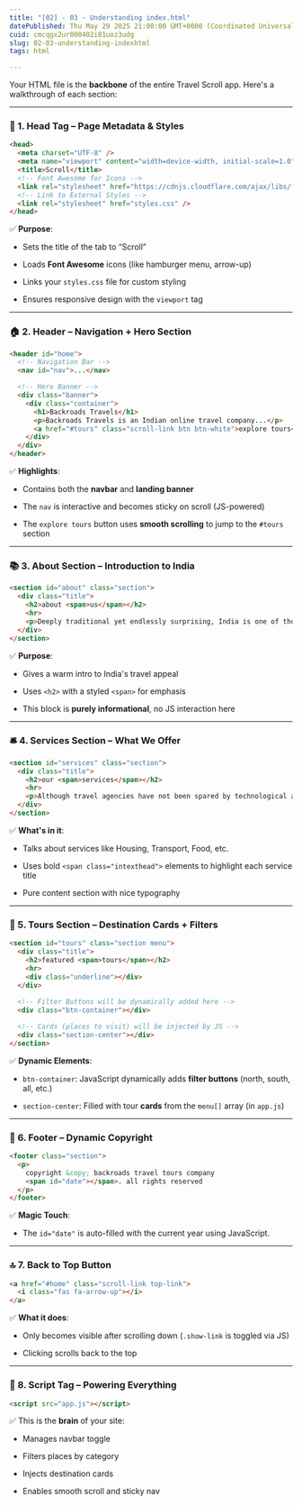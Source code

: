 ```yaml
---
title: "[02] - 03 - Understanding index.html"
datePublished: Thu May 29 2025 21:00:00 GMT+0000 (Coordinated Universal Time)
cuid: cmcqgx2ur000402i81uoz3udg
slug: 02-03-understanding-indexhtml
tags: html

---
```


Your HTML file is the **backbone** of the entire Travel Scroll app. Here's a walkthrough of each section:

---

### 🧠 1. Head Tag – Page Metadata & Styles

```html
<head>
  <meta charset="UTF-8" />
  <meta name="viewport" content="width=device-width, initial-scale=1.0" />
  <title>Scroll</title>
  <!-- Font Awesome for Icons -->
  <link rel="stylesheet" href="https://cdnjs.cloudflare.com/ajax/libs/font-awesome/5.14.0/css/all.min.css" />
  <!-- Link to External Styles -->
  <link rel="stylesheet" href="styles.css" />
</head>
```

✅ **Purpose**:

* Sets the title of the tab to “Scroll”
    
* Loads **Font Awesome** icons (like hamburger menu, arrow-up)
    
* Links your `styles.css` file for custom styling
    
* Ensures responsive design with the `viewport` tag
    

---

### 🏠 2. Header – Navigation + Hero Section

```html
<header id="home">
  <!-- Navigation Bar -->
  <nav id="nav">...</nav>

  <!-- Hero Banner -->
  <div class="banner">
    <div class="container">
      <h1>Backroads Travels</h1>
      <p>Backroads Travels is an Indian online travel company...</p>
      <a href="#tours" class="scroll-link btn btn-white">explore tours</a>
    </div>
  </div>
</header>
```

✅ **Highlights**:

* Contains both the **navbar** and **landing banner**
    
* The `nav` is interactive and becomes sticky on scroll (JS-powered)
    
* The `explore tours` button uses **smooth scrolling** to jump to the `#tours` section
    

---

### 📚 3. About Section – Introduction to India

```html
<section id="about" class="section">
  <div class="title">
    <h2>about <span>us</span></h2>
    <hr>
    <p>Deeply traditional yet endlessly surprising, India is one of those destinations...</p>
  </div>
</section>
```

✅ **Purpose**:

* Gives a warm intro to India's travel appeal
    
* Uses `<h2>` with a styled `<span>` for emphasis
    
* This block is **purely informational**, no JS interaction here
    

---

### 🛎️ 4. Services Section – What We Offer

```html
<section id="services" class="section">
  <div class="title">
    <h2>our <span>services</span></h2>
    <hr>
    <p>Although travel agencies have not been spared by technological advancements...</p>
  </div>
</section>
```

✅ **What's in it**:

* Talks about services like Housing, Transport, Food, etc.
    
* Uses bold `<span class="intexthead">` elements to highlight each service title
    
* Pure content section with nice typography
    

---

### 🧳 5. Tours Section – Destination Cards + Filters

```html
<section id="tours" class="section menu">
  <div class="title">
    <h2>featured <span>tours</span></h2>
    <hr>
    <div class="underline"></div>
  </div>
  
  <!-- Filter Buttons will be dynamically added here -->
  <div class="btn-container"></div>

  <!-- Cards (places to visit) will be injected by JS -->
  <div class="section-center"></div>
</section>
```

✅ **Dynamic Elements**:

* `btn-container`: JavaScript dynamically adds **filter buttons** (north, south, all, etc.)
    
* `section-center`: Filled with tour **cards** from the `menu[]` array (in `app.js`)
    

---

### 📜 6. Footer – Dynamic Copyright

```html
<footer class="section">
  <p>
    copyright &copy; backroads travel tours company 
    <span id="date"></span>. all rights reserved
  </p>
</footer>
```

✅ **Magic Touch**:

* The `id="date"` is auto-filled with the current year using JavaScript.
    

---

### 🔝 7. Back to Top Button

```html
<a href="#home" class="scroll-link top-link">
  <i class="fas fa-arrow-up"></i>
</a>
```

✅ **What it does**:

* Only becomes visible after scrolling down (`.show-link` is toggled via JS)
    
* Clicking scrolls back to the top
    

---

### 🧠 8. Script Tag – Powering Everything

```html
<script src="app.js"></script>
```

✅ This is the **brain** of your site:

* Manages navbar toggle
    
* Filters places by category
    
* Injects destination cards
    
* Enables smooth scroll and sticky nav
